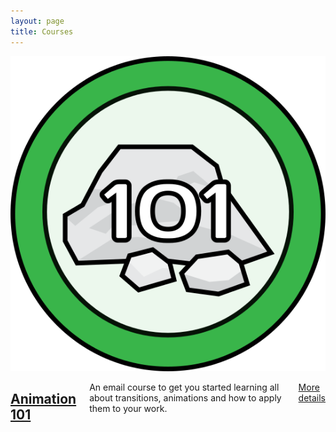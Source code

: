 ```yaml
---
layout: page
title: Courses
---
```

<div class="row">
  <article class="course">
    <div class="course-image two columns">
      <a href="/courses/animation-101/"><img src="/images/courses/animation_101/badge.svg" alt="CSS Animation 101"></a>
    </div>
    <div class="course-details four columns">
      <h2><a href="/courses/animation-101/">Animation 101</a></h2>
      <p>An email course to get you started learning all about transitions, animations and how to apply them to your work.</p>
      <p class="button"><a href="/courses/animation-101/">More details</a></p>
    </div>
  </article>
</div>
